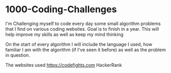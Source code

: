 # 1000-Coding-Challenges
I'm Challenging myself to code every day some small algorithm problems that I find on various coding websites. Goal is to finish in a year. This will help improve my skills as well as keep my mind thinking

On the start of every algorithm I will include the language I used, how familiar I am with the algorithm (if I've seen it before) as well as the problem in question. 

The websites used
https://codefights.com
HackerRank
